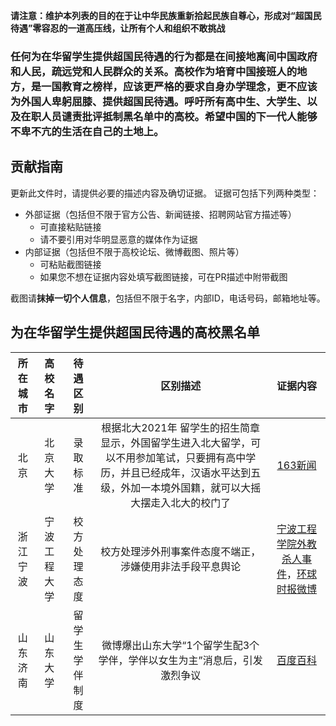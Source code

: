 **请注意：维护本列表的目的在于让中华民族重新拾起民族自尊心，形成对“超国民待遇”零容忍的一道高压线，让所有个人和组织不敢挑战**

### 任何为在华留学生提供超国民待遇的行为都是在间接地离间中国政府和人民，疏远党和人民群众的关系。高校作为培育中国接班人的地方，是一国教育之榜样，应该更严格的要求自身办学理念，更不应该为外国人卑躬屈膝、提供超国民待遇。呼吁所有高中生、大学生、以及在职人员谴责批评抵制黑名单中的高校。希望中国的下一代人能够不卑不亢的生活在自己的土地上。

贡献指南
---
更新此文件时，请提供必要的描述内容及确切证据。
证据可包括下列两种类型：
- 外部证据（包括但不限于官方公告、新闻链接、招聘网站官方描述等）
  - 可直接粘贴链接
  - 请不要引用对华明显恶意的媒体作为证据
- 内部证据（包括但不限于高校论坛、微博截图、照片等）
  - 可粘贴截图链接
  - 如果您不想在证据内容处填写截图链接，可在PR描述中附带截图

截图请**抹掉一切个人信息**，包括但不限于名字，内部ID，电话号码，邮箱地址等。

为在华留学生提供超国民待遇的高校黑名单
---
|所在城市|高校名字|待遇区别|区别描述|证据内容|
|:---:|:---:|:---:|:---:|:---:|
|北京|北京大学|录取标准|根据北大2021年 留学生的招生简章显示，外国留学生进入北大留学，可以不用参加笔试，只要拥有高中学历，并且已经成年，汉语水平达到五级，外加一本境外国籍，就可以大摇大摆走入北大的校门了|[163新闻](https://www.163.com/dy/article/GED22PAI0514LLNB.html)|
|浙江宁波|宁波工程大学|校方处理态度|校方处理涉外刑事案件态度不端正，涉嫌使用非法手段平息舆论|[宁波工程学院外教杀人事件](https://zh.wikipedia.org/wiki/%E5%AE%81%E6%B3%A2%E5%B7%A5%E7%A8%8B%E5%AD%A6%E9%99%A2%E5%A4%96%E6%95%99%E6%9D%80%E4%BA%BA%E4%BA%8B%E4%BB%B6)，[环球时报微博](https://weibo.com/1974576991/KkUF997Qp)|
|山东济南|山东大学|留学生学伴制度|微博爆出山东大学“1个留学生配3个学伴，学伴以女生为主”消息后，引发激烈争议|[百度百科](https://baike.baidu.com/item/%E5%B1%B1%E4%B8%9C%E5%A4%A7%E5%AD%A6%E5%AD%A6%E4%BC%B4%E4%BA%8B%E4%BB%B6/23617157)|
